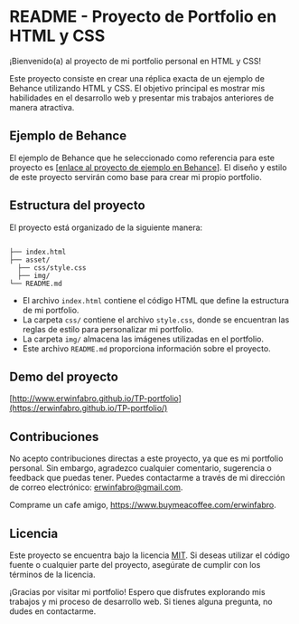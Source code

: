 # README - Proyecto de Portfolio en HTML y CSS

¡Bienvenido(a) al proyecto de mi portfolio personal en HTML y CSS!

Este proyecto consiste en crear una réplica exacta de un ejemplo de Behance utilizando HTML y CSS. El objetivo principal es mostrar mis habilidades en el desarrollo web y presentar mis trabajos anteriores de manera atractiva.

## Ejemplo de Behance

El ejemplo de Behance que he seleccionado como referencia para este proyecto es [[enlace al proyecto de ejemplo en Behance](https://www.behance.net/gallery/120064061/Hobi)]. El diseño y estilo de este proyecto servirán como base para crear mi propio portfolio.

## Estructura del proyecto

El proyecto está organizado de la siguiente manera:

```

├── index.html
├── asset/
  ├── css/style.css
  ├── img/
└── README.md
```

- El archivo `index.html` contiene el código HTML que define la estructura de mi portfolio.
- La carpeta `css/` contiene el archivo `style.css`, donde se encuentran las reglas de estilo para personalizar mi portfolio.
- La carpeta `img/` almacena las imágenes utilizadas en el portfolio.
- Este archivo `README.md` proporciona información sobre el proyecto.

## Demo del proyecto

[http://www.erwinfabro.github.io/TP-portfolio](https://erwinfabro.github.io/TP-portfolio/)

## Contribuciones

No acepto contribuciones directas a este proyecto, ya que es mi portfolio personal. Sin embargo, agradezco cualquier comentario, sugerencia o feedback que puedas tener. Puedes contactarme a través de mi dirección de correo electrónico: [erwinfabro@gmail.com](mailto:erwinfabro@gmail.com).

Comprame un cafe amigo, https://www.buymeacoffee.com/erwinfabro.

## Licencia

Este proyecto se encuentra bajo la licencia [MIT](https://opensource.org/licenses/MIT). Si deseas utilizar el código fuente o cualquier parte del proyecto, asegúrate de cumplir con los términos de la licencia.

¡Gracias por visitar mi portfolio! Espero que disfrutes explorando mis trabajos y mi proceso de desarrollo web. Si tienes alguna pregunta, no dudes en contactarme.

